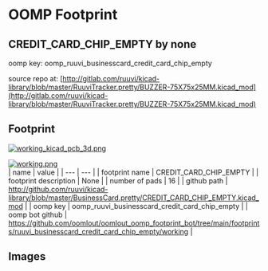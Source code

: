 # OOMP Footprint  
## CREDIT_CARD_CHIP_EMPTY  by none  
  
oomp key: oomp_ruuvi_businesscard_credit_card_chip_empty  
  
source repo at: [http://gitlab.com/ruuvi/kicad-library/blob/master/RuuviTracker.pretty/BUZZER-75X75x25MM.kicad_mod](http://gitlab.com/ruuvi/kicad-library/blob/master/RuuviTracker.pretty/BUZZER-75X75x25MM.kicad_mod)  
## Footprint  
  
[![working_kicad_pcb_3d.png](working_kicad_pcb_3d_600.png)](working_kicad_pcb_3d.png)  
  
[![working.png](working_600.png)](working.png)  
| name | value | 
| --- | --- | 
| footprint name | CREDIT_CARD_CHIP_EMPTY | 
| footprint description | None | 
| number of pads | 16 | 
| github path | http://github.com/ruuvi/kicad-library/blob/master/BusinessCard.pretty/CREDIT_CARD_CHIP_EMPTY.kicad_mod | 
| oomp key | oomp_ruuvi_businesscard_credit_card_chip_empty | 
| oomp bot github | https://github.com/oomlout/oomlout_oomp_footprint_bot/tree/main/footprints/ruuvi_businesscard_credit_card_chip_empty/working | 
## Images  
